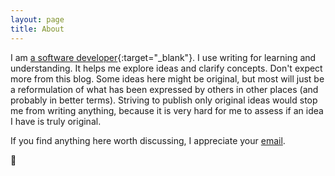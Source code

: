```yaml
---
layout: page
title: About
---
```


I am [a software
developer](https://github.com/jonathan-scholbach){:target="_blank"}. I use
writing for learning and understanding. It helps me explore ideas and
clarify concepts. Don't expect more from this blog. Some ideas here might be
original, but most will just be a reformulation of what has been expressed by
others in other places (and probably in better terms). Striving to publish only
original ideas would stop me from writing anything, because it is very hard for
me to assess if an idea I have is truly original.

If you find anything here worth discussing, I appreciate your <a
href="mailto:j.scholbach@posteo.de">email</a>.

<div class="flowers">
🌻
</div>
